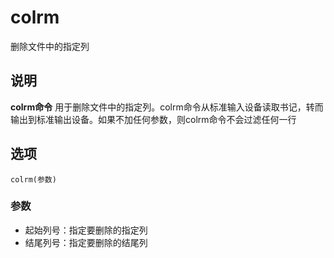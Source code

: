 colrm
===

删除文件中的指定列

## 说明

**colrm命令** 用于删除文件中的指定列。colrm命令从标准输入设备读取书记，转而输出到标准输出设备。如果不加任何参数，则colrm命令不会过滤任何一行

## 选项

```
colrm(参数)
```

### 参数  

*   起始列号：指定要删除的指定列
*   结尾列号：指定要删除的结尾列


